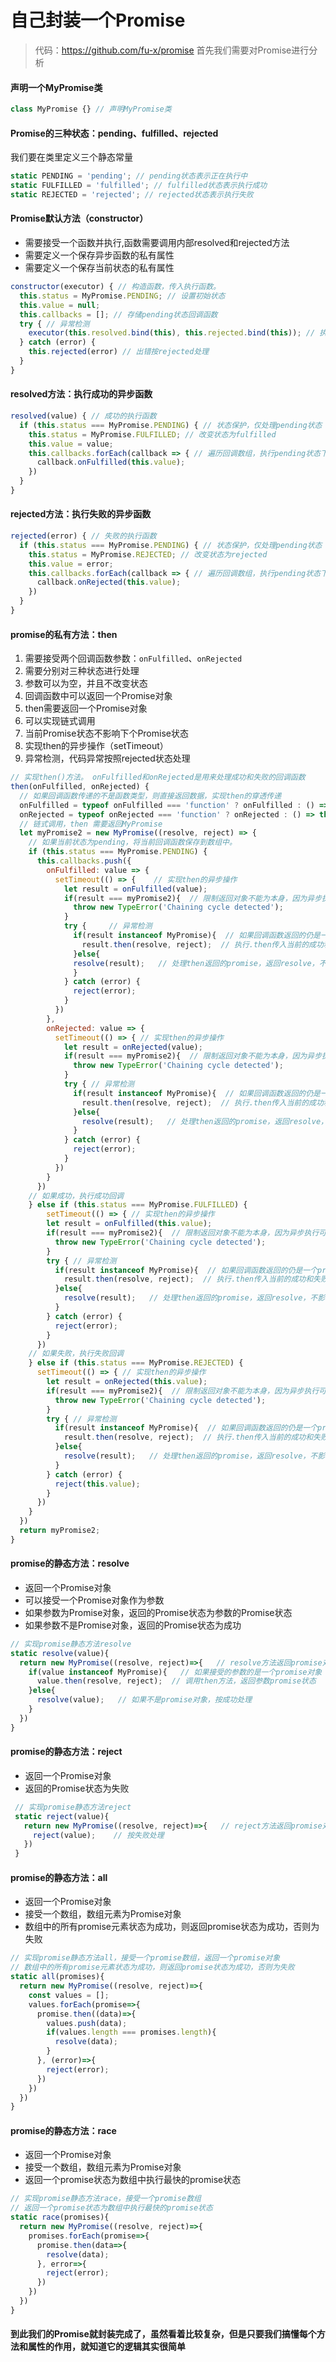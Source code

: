 # 自己封装一个Promise
> 代码：https://github.com/fu-x/promise
> 首先我们需要对Promise进行分析
#### 声明一个MyPromise类
```javascript
class MyPromise {} // 声明MyPromise类
```
#### Promise的三种状态：pending、fulfilled、rejected
我们要在类里定义三个静态常量
```javascript
static PENDING = 'pending'; // pending状态表示正在执行中
static FULFILLED = 'fulfilled'; // fulfilled状态表示执行成功
static REJECTED = 'rejected'; // rejected状态表示执行失败
  ```
 #### Promise默认方法（constructor）
 * 需要接受一个函数并执行,函数需要调用内部resolved和rejected方法
* 需要定义一个保存异步函数的私有属性
* 需要定义一个保存当前状态的私有属性
 ```javascript
 constructor(executor) { // 构造函数，传入执行函数。
   this.status = MyPromise.PENDING; // 设置初始状态
   this.value = null;
   this.callbacks = []; // 存储pending状态回调函数
   try { // 异常检测
     executor(this.resolved.bind(this), this.rejected.bind(this)); // 执行函数
   } catch (error) {
     this.rejected(error) // 出错按rejected处理
   }
 }
 ```
#### resolved方法：执行成功的异步函数
```javascript
resolved(value) { // 成功的执行函数
  if (this.status === MyPromise.PENDING) { // 状态保护，仅处理pending状态
    this.status = MyPromise.FULFILLED; // 改变状态为fulfilled
    this.value = value;
    this.callbacks.forEach(callback => { // 遍历回调数组，执行pending状态下存入数组中成功的回调
      callback.onFulfilled(this.value);
    })
  }
}
  ```
#### rejected方法：执行失败的异步函数
```javascript
rejected(error) { // 失败的执行函数
  if (this.status === MyPromise.PENDING) { // 状态保护，仅处理pending状态
    this.status = MyPromise.REJECTED; // 改变状态为rejected
    this.value = error;
    this.callbacks.forEach(callback => { // 遍历回调数组，执行pending状态下存入数组中失败的回调
      callback.onRejected(this.value);
    })
  }
}
```
#### promise的私有方法：then
1. 需要接受两个回调函数参数：`onFulfilled`、`onRejected`
2. 需要分别对三种状态进行处理
3. 参数可以为空，并且不改变状态
4. 回调函数中可以返回一个Promise对象
5. then需要返回一个Promise对象
6. 可以实现链式调用
7. 当前Promise状态不影响下个Promise状态
8. 实现then的异步操作（setTimeout）
9. 异常检测，代码异常按照rejected状态处理
```javascript
// 实现then()方法。 onFulfilled和onRejected是用来处理成功和失败的回调函数
then(onFulfilled, onRejected) {
  // 如果回调函数传递的不是函数类型，则直接返回数据，实现then的穿透传递
  onFulfilled = typeof onFulfilled === 'function' ? onFulfilled : () => this.value;
  onRejected = typeof onRejected === 'function' ? onRejected : () => this.value;
  // 链式调用，then 需要返回MyPromise
  let myPromise2 = new MyPromise((resolve, reject) => {
    // 如果当前状态为pending，将当前回调函数保存到数组中。
    if (this.status === MyPromise.PENDING) {
      this.callbacks.push({
        onFulfilled: value => {
          setTimeout(() => {    // 实现then的异步操作
            let result = onFulfilled(value);
            if(result === myPromise2){  // 限制返回对象不能为本身，因为异步执行可以调用到本身promise对象
              throw new TypeError('Chaining cycle detected');
            }
            try {     // 异常检测
              if(result instanceof MyPromise){  // 如果回调函数返回的仍是一个promise对象
                result.then(resolve, reject);  // 执行.then传入当前的成功和失败回调
              }else{
              resolve(result);   // 处理then返回的promise，返回resolve，不影响下一个then
              }
            } catch (error) {
              reject(error);
            }
          })
        },
        onRejected: value => {
          setTimeout(() => { // 实现then的异步操作
            let result = onRejected(value);
            if(result === myPromise2){  // 限制返回对象不能为本身，因为异步执行可以调用到本身promise对象
              throw new TypeError('Chaining cycle detected');
            }
            try { // 异常检测
              if(result instanceof MyPromise){  // 如果回调函数返回的仍是一个promise对象
                result.then(resolve, reject);  // 执行.then传入当前的成功和失败回调
              }else{
                resolve(result);   // 处理then返回的promise，返回resolve，不影响下一个then
              }
            } catch (error) {
              reject(error);
            }
          })
        }
      })
    // 如果成功，执行成功回调
    } else if (this.status === MyPromise.FULFILLED) {
        setTimeout(() => { // 实现then的异步操作
        let result = onFulfilled(this.value);
        if(result === myPromise2){  // 限制返回对象不能为本身，因为异步执行可以调用到本身promise对象
          throw new TypeError('Chaining cycle detected');
        }
        try { // 异常检测
          if(result instanceof MyPromise){  // 如果回调函数返回的仍是一个promise对象
            result.then(resolve, reject);  // 执行.then传入当前的成功和失败回调
          }else{
            resolve(result);   // 处理then返回的promise，返回resolve，不影响下一个then
          }
        } catch (error) {
          reject(error);
        }
      })
    // 如果失败，执行失败回调
    } else if (this.status === MyPromise.REJECTED) {
      setTimeout(() => { // 实现then的异步操作
        let result = onRejected(this.value);
        if(result === myPromise2){  // 限制返回对象不能为本身，因为异步执行可以调用到本身promise对象
          throw new TypeError('Chaining cycle detected');
        }
        try { // 异常检测
          if(result instanceof MyPromise){  // 如果回调函数返回的仍是一个promise对象
            result.then(resolve, reject);  // 执行.then传入当前的成功和失败回调
          }else{
            resolve(result);   // 处理then返回的promise，返回resolve，不影响下一个then
          }
        } catch (error) {
          reject(this.value);
        }
      })
    }
  })
  return myPromise2;
}
  ```
 #### promise的静态方法：resolve
* 返回一个Promise对象
* 可以接受一个Promise对象作为参数
* 如果参数为Promise对象，返回的Promise状态为参数的Promise状态
* 如果参数不是Promise对象，返回的Promise状态为成功
```javascript
// 实现promise静态方法resolve
static resolve(value){  
  return new MyPromise((resolve, reject)=>{   // resolve方法返回promise对象
    if(value instanceof MyPromise){   // 如果接受的参数的是一个promise对象
      value.then(resolve, reject);  // 调用then方法，返回参数promise状态
    }else{
      resolve(value);   // 如果不是promise对象，按成功处理
    }
  })
}
```
#### promise的静态方法：reject
* 返回一个Promise对象
* 返回的Promise状态为失败
```javascript
 // 实现promise静态方法reject
 static reject(value){  
   return new MyPromise((resolve, reject)=>{   // reject方法返回promise对象
     reject(value);    // 按失败处理
   })
 }
```
#### promise的静态方法：all
* 返回一个Promise对象
* 接受一个数组，数组元素为Promise对象
* 数组中的所有promise元素状态为成功，则返回promise状态为成功，否则为失败
```javascript
// 实现promise静态方法all，接受一个promise数组，返回一个promise对象
// 数组中的所有promise元素状态为成功，则返回promise状态为成功，否则为失败
static all(promises){ 
  return new MyPromise((resolve, reject)=>{
    const values = [];
    values.forEach(promise=>{
      promise.then((data)=>{
        values.push(data);
        if(values.length === promises.length){
          resolve(data);
        }
      }, (error)=>{
        reject(error);
      })
    })
  })
}
```
#### promise的静态方法：race
* 返回一个Promise对象
* 接受一个数组，数组元素为Promise对象
* 返回一个promise状态为数组中执行最快的promise状态
```javascript
// 实现promise静态方法race，接受一个promise数组
// 返回一个promise状态为数组中执行最快的promise状态
static race(promises){
  return new MyPromise((resolve, reject)=>{
    promises.forEach(promise=>{
      promise.then(data=>{
        resolve(data);
      }, error=>{
        reject(error);
      })
    })
  })
}
```
#### 到此我们的Promise就封装完成了，虽然看着比较复杂，但是只要我们搞懂每个方法和属性的作用，就知道它的逻辑其实很简单